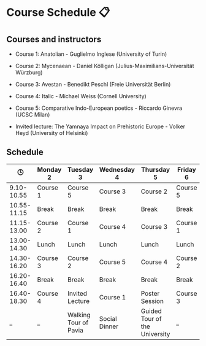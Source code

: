 # Course Schedule 📋

## Courses and instructors 

- Course 1: Anatolian - Guglielmo Inglese (University of Turin)
- Course 2: Mycenaean - Daniel Kölligan (Julius-Maximilians-Universität Würzburg)
- Course 3: Avestan - Benedikt Peschl (Freie Universität Berlin)
- Course 4: Italic - Michael Weiss (Cornell University)
- Course 5: Comparative Indo-European poetics - Riccardo Ginevra (UCSC Milan)
  
- Invited lecture: The Yamnaya Impact on Prehistoric Europe - Volker Heyd (University of Helsinki)

## Schedule

| 🕒 | Monday 2 | Tuesday 3 | Wednesday 4 | Thursday 5 | Friday 6 | Saturday 7 |
| ----------- | ----------- | ----------- | ----------- | ----------- | ----------- | ----------- | 
| 9.10-10.55 | Course 1 | Course 5 |Course 3 | Course 2 | Course 5 | Course 4 |
| 10.55-11.15 | Break | Break | Break | Break | Break | Break |
| 11.15-13.00 | Course 2 | Course 1 | Course 4 | Course 3 | Course 1 | Course 5 |
| 13.00-14.30 | Lunch | Lunch | Lunch | Lunch | Lunch | Lunch |
| 14.30-16.20 | Course 3 | Course 2 | Course 5 | Course 4 | Course 2 | _ |
| 16.20-16.40 | Break | Break | Break | Break | Break | _ |
| 16.40-18.30 | Course 4 | Invited Lecture | Course 1 | Poster Session | Course 3 | _ |
| _ | _ | Walking Tour of Pavia | Social Dinner | Guided Tour of the University | _ | 
